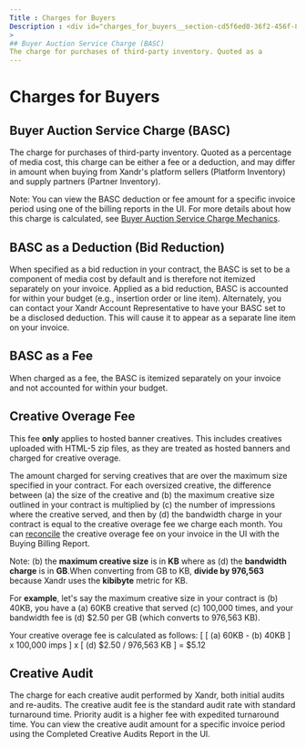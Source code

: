 ```yaml
---
Title : Charges for Buyers
Description : <div id="charges_for_buyers__section-cd5f6ed0-36f2-456f-89c2-ba166cb3aaf5"
>
## Buyer Auction Service Charge (BASC)
The charge for purchases of third-party inventory. Quoted as a
---
```



# Charges for Buyers



<div id="charges_for_buyers__section-cd5f6ed0-36f2-456f-89c2-ba166cb3aaf5"
>

## Buyer Auction Service Charge (BASC)

The charge for purchases of third-party inventory. Quoted as a
percentage of media cost, this charge can be either a fee or a
deduction, and may differ in amount when buying from
Xandr's platform sellers (Platform Inventory)
and supply partners (Partner Inventory).

<div id="charges_for_buyers__p-98a5f166-ab38-4c9a-b73e-91393e42d1fe"
>



Note: You can view the BASC deduction
or fee amount for a specific invoice period using one of the billing
reports in the UI. For more details about how this charge is calculated,
see
<a href="buyer-auction-service-charge-mechanics.html" class="xref">Buyer
Auction Service Charge Mechanics</a>.







<div id="charges_for_buyers__section-a99f4177-d130-4669-b00d-721ee2f2e78f"
>

## BASC as a Deduction (Bid Reduction)

When specified as a bid reduction in your contract, the BASC is set to
be a component of media cost by default and is therefore not itemized
separately on your invoice. Applied as a bid reduction, BASC is
accounted for within your budget (e.g., insertion order or line item).
Alternately, you can contact your Xandr Account
Representative to have your BASC set to be a disclosed deduction. This
will cause it to appear as a separate line item on your invoice.



<div id="charges_for_buyers__section-77388f7a-f797-4ae8-8940-83c9d5723be8"
>

## BASC as a Fee

When charged as a fee, the BASC is itemized separately on your invoice
and not accounted for within your budget.



<div id="charges_for_buyers__section-abb33e9c-27e7-4a40-810c-431a6fb605d2"
>

## Creative Overage Fee

This fee **only** applies to hosted banner creatives. This includes
creatives uploaded with HTML-5 zip files, as they are treated as hosted
banners and charged for creative overage.

The amount charged for serving creatives that are over the maximum size
specified in your contract. For each oversized creative, the difference
between (a) the size of the creative and (b) the maximum creative size
outlined in your contract is multiplied by (c) the number of impressions
where the creative served, and then by (d) the bandwidth charge in your
contract is equal to the creative overage fee we charge each month. You
can <a href="reconciling-your-invoice-with-reporting.html"
class="xref">reconcile</a> the creative overage fee on your invoice in
the UI with the Buying Billing Report.

<div id="charges_for_buyers__p-474305b3-f3e9-47a4-86d8-f5fb9c24cf3d"
>



Note: (b) the **maximum creative size**
is in **KB** where as (d) the **bandwidth charge** is in **GB**.When
converting from GB to KB, **divide by 976,563** because
Xandr uses the **kibibyte** metric for KB.





For **example**, let's say the maximum creative size in your contract is
(b) 40KB, you have a (a) 60KB creative that served (c) 100,000 times,
and your bandwidth fee is (d) $2.50 per GB (which converts to 976,563
KB).

Your creative overage fee is calculated as follows: \[ \[ (a) 60KB - (b)
40KB \] x 100,000 imps \] x \[ (d) $2.50 / 976,563 KB \] = $5.12



<div id="charges_for_buyers__section-95f44a95-71c8-4028-bdbe-bed25b3c8faa"
>

## Creative Audit

The charge for each creative audit performed by
Xandr, both initial audits and re-audits. The
creative audit fee is the standard audit rate with standard turnaround
time. Priority audit is a higher fee with expedited turnaround time. You
can view the creative audit amount for a specific invoice period using
the Completed Creative Audits Report
in the UI.







